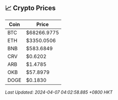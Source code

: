 ## 📈 Crypto Prices

| Coin | Price |
| ---- | ----- |
| BTC | $68266.9775 |
| ETH | $3350.0506 |
| BNB | $583.6849 |
| CRV | $0.6202 |
| ARB | $1.4785 |
| OKB | $57.8979 |
| DOGE | $0.1830 |

_Last Updated: 2024-04-07 04:02:58.885 +0800 HKT_